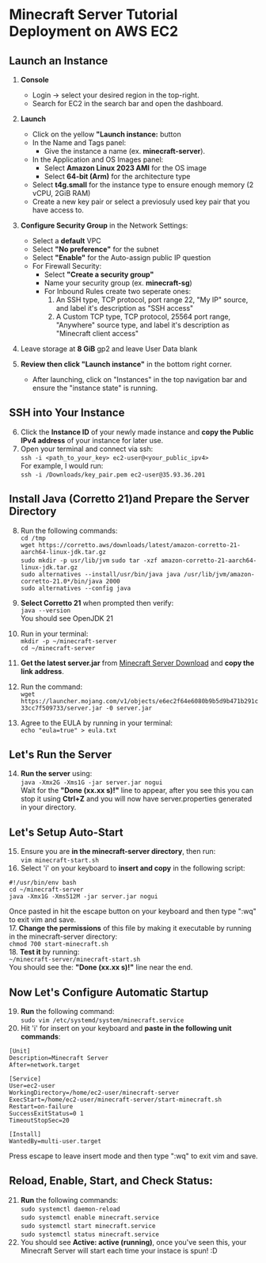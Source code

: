 # Minecraft Server Tutorial Deployment on AWS EC2

## Launch an Instance
1. **Console**
    - Login &rarr; select your desired region in the top-right.
    - Search for EC2 in the search bar and open the dashboard.

2. **Launch**
    - Click on the yellow **"Launch instance:** button
    - In the Name and Tags panel:
        -  Give the instance a name (ex. **minecraft-server**).
    - In the Application and OS Images panel:
        -  Select **Amazon Linux 2023 AMI** for the OS image
        - Select **64-bit (Arm)** for the architecture type
    - Select **t4g.small** for the instance type to ensure enough memory (2 vCPU, 2GiB RAM)
    - Create a new key pair or select a previosuly used key pair that you have access to.
3. **Configure Security Group** in the Network Settings:
    - Select a **default** VPC
    - Select **"No preference"** for the subnet
    - Select **"Enable"** for the Auto-assign public IP question
    - For Firewall Security:
        - Select **"Create a security group"**
        - Name your security group (ex. **minecraft-sg**)
        - For Inbound Rules create two seperate ones:
            1. An SSH type, TCP protocol, port range 22, "My IP" source, and label it's description as "SSH access"
            2. A Custom TCP type, TCP protocol, 25564 port range, "Anywhere" source type, and label it's description as "Minecraft client access"
4. Leave storage at **8 GiB** gp2 and leave User Data blank
5. **Review then click "Launch instance"** in the bottom right corner.
    - After launching, click on "Instances" in the top navigation bar and ensure the "instance state" is running.

## SSH into Your Instance

6. Click the **Instance ID** of your newly made instance and **copy the Public IPv4 address** of your instance for later use.
7. Open your terminal and connect via ssh:  
`ssh -i <path_to_your_key> ec2-user@<your_public_ipv4>`  
For example, I would run:  
`ssh -i /Downloads/key_pair.pem ec2-user@35.93.36.201`

## Install Java (Corretto 21)and Prepare the Server Directory
8. Run the following commands:  
`cd /tmp`  
`wget https://corretto.aws/downloads/latest/amazon-corretto-21-aarch64-linux-jdk.tar.gz`  
`sudo mkdir -p usr/lib/jvm`
`sudo tar -xzf amazon-corretto-21-aarch64-linux-jdk.tar.gz`  
`sudo alternatives --install/usr/bin/java java /usr/lib/jvm/amazon-corretto-21.0*/bin/java 2000`  
`sudo alternatives --config java`
9. **Select Corretto 21** when prompted then verify:  
`java --version`  
You should see OpenJDK 21

10. Run in your terminal:  
`mkdir -p ~/minecraft-server`  
`cd ~/minecraft-server`
11. **Get the latest server.jar** from [Minecraft Server Download](https://www.minecraft.net/en-us/download/server) and **copy the link address**.
12. Run the command:  
`wget https://launcher.mojang.com/v1/objects/e6ec2f64e6080b9b5d9b471b291c33cc7f509733/server.jar -0 server.jar`
13. Agree to the EULA by running in your terminal:  
`echo "eula=true" > eula.txt`


## Let's Run the Server
14. **Run the server** using:  
`java -Xmx2G -Xms1G -jar server.jar nogui`  
Wait for the **"Done (xx.xx s)!"** line to appear, after you see this you can stop it using **Ctrl+Z** and you will now have server.properties generated in your directory.

## Let's Setup Auto-Start
15. Ensure you are **in the minecraft-server directory**, then run:  
```vim minecraft-start.sh``` 
16. Select 'i' on your keyboard to **insert and copy** in the following script:
```
#!/usr/bin/env bash  
cd ~/minecraft-server  
java -Xmx1G -Xms512M -jar server.jar nogui
```  
Once pasted in hit the escape button on your keyboard and then type ":wq" to exit vim and save.  
17. **Change the permissions** of this file by making it executable by running in the minecraft-server directory:  
`chmod 700 start-minecraft.sh`  
18. **Test it** by running:  
`~/minecraft-server/minecraft-start.sh`  
You should see the: **"Done (xx.xx s)!"** line near the end.  

## Now Let's Configure Automatic Startup  
19. **Run** the following command:  
`sudo vim /etc/systemd/system/minecraft.service`  
20. Hit 'i' for insert on your keyboard and **paste in the following unit commands**:  
```
[Unit]
Description=Minecraft Server
After=network.target

[Service]
User=ec2-user
WorkingDirectory=/home/ec2-user/minecraft-server
ExecStart=/home/ec2-user/minecraft-server/start-minecraft.sh
Restart=on-failure
SuccessExitStatus=0 1
TimeoutStopSec=20

[Install]
WantedBy=multi-user.target
```  
Press escape to leave insert mode and then type ":wq" to exit vim and save.  

## Reload, Enable, Start, and Check Status:  
21. **Run** the following commands:  
`sudo systemctl daemon-reload`  
`sudo systemctl enable minecraft.service`  
`sudo systemctl start minecraft.service`  
`sudo systemctl status minecraft.service`
22. You should see **Active: active (running)**, once you've seen this, your Minecraft Server will start each time your instace is spun! :D